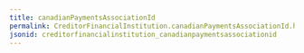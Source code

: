 ```yaml
---
title: canadianPaymentsAssociationId
permalink: CreditorFinancialInstitution.canadianPaymentsAssociationId.html
jsonid: creditorfinancialinstitution_canadianpaymentsassociationid
---
```

